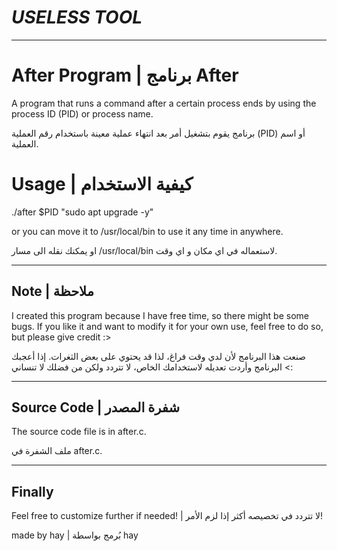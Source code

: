 # *USELESS TOOL*
---

# After Program | برنامج After

A program that runs a command after a certain process ends by using the process ID (PID) or process name.

برنامج يقوم بتشغيل أمر بعد انتهاء عملية معينة باستخدام رقم العملية (PID) أو اسم العملية.

# Usage | كيفية الاستخدام

./after $PID "sudo apt upgrade -y"

or you can move it to /usr/local/bin to use it any time in anywhere.

او يمكنك نقله الى مسار /usr/local/bin لاستعماله في اي مكان و اي وقت.

---
Note | ملاحظة
---
I created this program because I have free time, so there might be some bugs. If you like it and want to modify it for your own use, feel free to do so, but please give credit :>

صنعت هذا البرنامج لأن لدي وقت فراغ، لذا قد يحتوي على بعض الثغرات. إذا أعجبك البرنامج وأردت تعديله لاستخدامك الخاص، لا تتردد ولكن من فضلك لا تنساني <:

---
Source Code | شفرة المصدر
---
The source code file is in after.c.

ملف الشفرة في after.c.

---
Finally
---
Feel free to customize further if needed! | لا تتردد في تخصيصه أكثر إذا لزم الأمر!

made by hay | بُرمج بواسطة hay

